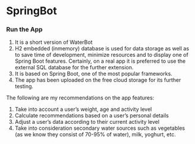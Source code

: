 # SpringBot


### Run the App
1.	It is a short version of WaterBot
2.	H2 embedded (inmemory) database is used for data storage as well as to save time of development, minimize resources and to display one of Spring Boot features. Certainly, on a real app it is preferred to use the external SQL database for the further extension.
3.	It is based on Spring Boot, one of the most popular frameworks.
4.	The app has been uploaded on the free cloud storage for its further testing.

The following are my recommendations on the app features:
1.	Take into account a user’s weight, age and activity level
2.	Calculate recommendations based on a user’s personal details
3.	Adjust a user’s data according to their current activity level
4.	Take into consideration secondary water sources such as vegetables (as we know they consist of 70-95% of water), milk, yoghurt, etc.
